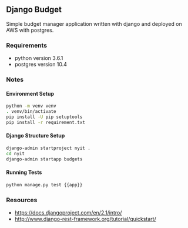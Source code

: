 ## Django Budget

Simple budget manager application written with django and deployed on AWS with postgres.

### Requirements
- python version 3.6.1
- postgres version 10.4


### Notes

#### Environment Setup
``` sh
python -m venv venv
. venv/bin/activate
pip install -U pip setuptools
pip install -r requirement.txt
```

#### Django Structure Setup
``` sh
django-admin startproject nyit .
cd nyit
django-admin startapp budgets
```

#### Running Tests
``` sh
python manage.py test {{app}}
```

### Resources
- https://docs.djangoproject.com/en/2.1/intro/
- http://www.django-rest-framework.org/tutorial/quickstart/
